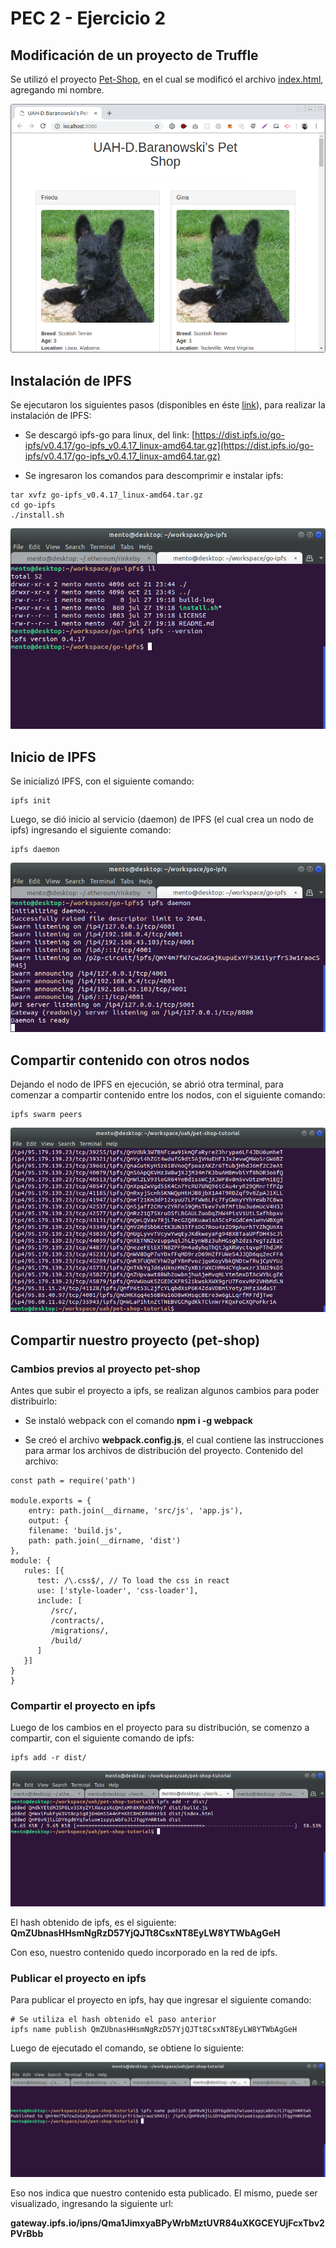 # PEC 2 - Ejercicio 2

## Modificación de un proyecto de Truffle

Se utilizó el proyecto [Pet-Shop](https://github.com/dappsar/uah/tree/master/pet-shop-tutorial), en el cual se modificó el archivo [index.html](https://github.com/dappsar/uah/blob/master/pet-shop-tutorial/src/index.html), agregando mi nombre. 

![Pet Shop](images/pet-shop-nombre.png?raw=true "Pet Shop")


## Instalación de IPFS

Se ejecutaron los siguientes pasos (disponibles en éste [link](https://docs.ipfs.io/introduction/install/)), para realizar la instalación de IPFS:

* Se descargó ipfs-go para linux, del link: [https://dist.ipfs.io/go-ipfs/v0.4.17/go-ipfs_v0.4.17_linux-amd64.tar.gz](https://dist.ipfs.io/go-ipfs/v0.4.17/go-ipfs_v0.4.17_linux-amd64.tar.gz)

* Se ingresaron los comandos para descomprimir e instalar ipfs:
```
tar xvfz go-ipfs_v0.4.17_linux-amd64.tar.gz
cd go-ipfs
./install.sh
```

![IPFS versión](images/ipfs-version.png?raw=true "IPFS versión")


## Inicio de IPFS

Se inicializó IPFS, con el siguiente comando:

```
ipfs init
```


Luego, se dió inicio al servicio (daemon) de IPFS (el cual crea un nodo de ipfs) ingresando el siguiente comando:

```
ipfs daemon
```

![ipfs daemon](images/ipfs-daemon.png?raw=true "ipfs daemon")


## Compartir contenido con otros nodos

Dejando el nodo de IPFS en ejecución, se abrió otra terminal, para comenzar a compartir contenido entre los nodos, con el siguiente comando:

```
ipfs swarm peers
```

![ipfs swarm peers](images/ipfs-swarm-peers.png?raw=true "ipfs swarm peers")


## Compartir nuestro proyecto (pet-shop)


### Cambios previos al proyecto pet-shop 

Antes que subir el proyecto a ipfs, se realizan algunos cambios para poder distribuirlo:

* Se instaló webpack con el comando **npm i -g webpack**

* Se creó el archivo **webpack.config.js**, el cual contiene las instrucciones para armar los archivos de distribución del proyecto. Contenido del archivo:

```
const path = require('path')

module.exports = {
	entry: path.join(__dirname, 'src/js', 'app.js'), 
	output: {
	filename: 'build.js',
	path: path.join(__dirname, 'dist')
},
module: {
   rules: [{
	  test: /\.css$/, // To load the css in react
	  use: ['style-loader', 'css-loader'],
	  include: [
		 /src/,
		 /contracts/,
		 /migrations/,
		 /build/
	  ]
   }]
}
}
```

### Compartir el proyecto en ipfs 

Luego de los cambios en el proyecto para su distribución, se comenzo a compartir, con el siguiente comando de ipfs:

```
ipfs add -r dist/
```

![ipfs add](images/ipfs-add.png?raw=true "ipfs add")


El hash obtenido de ipfs, es el siguiente:
**QmZUbnasHHsmNgRzD57YjQJTt8CsxNT8EyLW8YTWbAgGeH**

Con eso, nuestro contenido quedo incorporado en la red de ipfs. 

### Publicar el proyecto en ipfs

Para publicar el proyecto en ipfs, hay que ingresar el siguiente comando:

```
# Se utiliza el hash obtenido el paso anterior
ipfs name publish QmZUbnasHHsmNgRzD57YjQJTt8CsxNT8EyLW8YTWbAgGeH
```

Luego de ejecutado el comando, se obtiene lo siguiente:

![ipfs publish](images/ipfs-publish.png?raw=true "ipfs publish")

Eso nos indica que nuestro contenido esta publicado. El mismo, puede ser visualizado, ingresando la siguiente url:

**gateway.ipfs.io/ipns/Qma1JimxyaBPyWrbMztUVR84uXKGCEYUjFcxTbv2PVrBbb**


